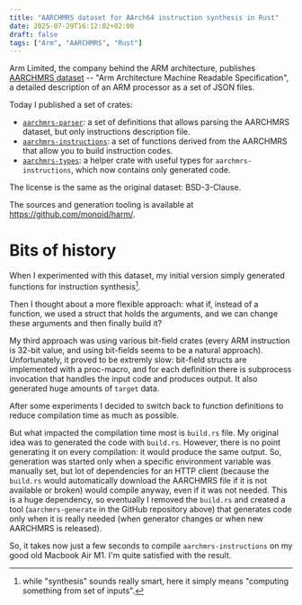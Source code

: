 ```yaml
---
title: "AARCHMRS dataset for AArch64 instruction synthesis in Rust"
date: 2025-07-29T16:12:02+02:00
draft: false
tags: ["Arm", "AARCHMRS", "Rust"]
---
```

Arm Limited, the company behind the ARM architecture, publishes [AARCHMRS
dataset](https://developer.arm.com/Architectures/A-Profile%20Architecture#Downloads)
-- "Arm Architecture Machine Readable Specification", a detailed description of
an ARM processor as a set of JSON files.

Today I published a set of crates:

+ [`aarchmrs-parser`](https://crates.io/crates/aarchmrs-parser): a set of
  definitions that allows parsing the AARCHMRS dataset, but only instructions
  description file.
+ [`aarchmrs-instructions`](https://crates.io/crates/aarchmrs-instructions): a
  set of functions derived from the AARCHMRS that allow you to build
  instruction codes.
+ [`aarchmrs-types`](https://crates.io/crates/aarchmrs-types): a helper crate
  with useful types for `aarchmrs-instructions`, which now contains only generated code.

The license is the same as the original dataset: BSD-3-Clause.

The sources and generation tooling is available at https://github.com/monoid/harm/.

# Bits of history
When I experimented with this dataset, my initial version simply generated
functions for instruction synthesis[^synthesis].

Then I thought about a more flexible approach: what if, instead of a function, we
used a struct that holds the arguments, and we can change these arguments and then
finally build it?

My third approach was using various bit-field crates (every ARM instruction is
32-bit value, and using bit-fields seems to be a natural approach).
Unfortunately, it proved to be extremly slow: bit-field structs are implemented
with a proc-macro, and for each definition there is subprocess invocation that
handles the input code and produces output. It also generated huge amounts of
`target` data.

After some experiments I decided to switch back to function definitions to reduce
compilation time as much as possible.

But what impacted the compilation time most is `build.rs` file.  My original
idea was to generated the code with `build.rs`.  However, there is no point
generating it on every compilation: it would produce the same output.  So,
generation was started only when a specific environment variable was manually
set, but lot of dependencies for an HTTP client (because the `build.rs` would
automatically download the AARCHMRS file if it is not available or broken) would
compile anyway, even if it was not needed.  This is a huge dependency, so
eventually I removed the `build.rs` and created a tool (`aarchmrs-generate` in
the GitHub repository above) that generates code only when it is really needed
(when generator changes or when new AARCHMRS is released).

So, it takes now just a few seconds to compile `aarchmrs-instructions` on my good
old Macbook Air M1.  I'm quite satisfied with the result.

[^synthesis]: while "synthesis" sounds really smart, here it simply means
"computing something from set of inputs".
